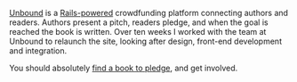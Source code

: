 [Unbound](http://unbound.co.uk) is a [Rails-powered](http://rubyonrails.org/) crowdfunding platform connecting authors and readers. Authors present a pitch, readers pledge, and when the goal is reached the book is written. Over ten weeks I worked with the team at Unbound to relaunch the site, looking after design, front-end development and integration. 

You should absolutely [find a book to pledge](http://unbound.co.uk/books), and get involved.